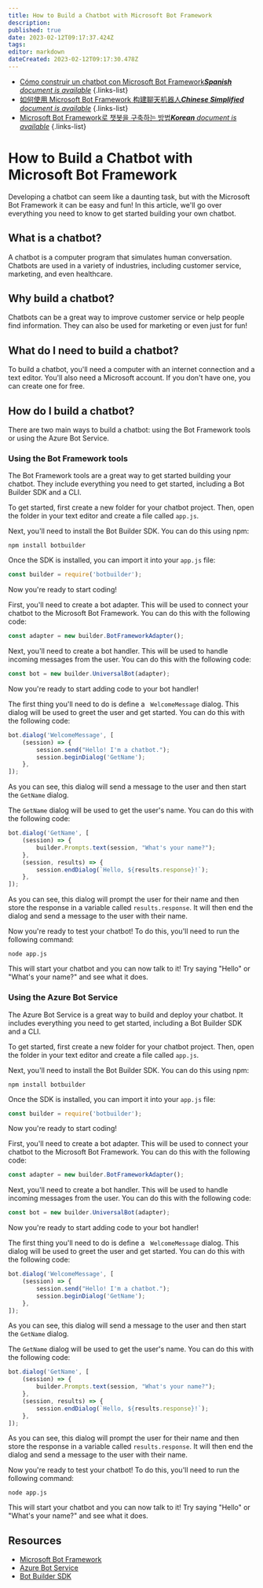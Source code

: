 ```yaml
---
title: How to Build a Chatbot with Microsoft Bot Framework
description: 
published: true
date: 2023-02-12T09:17:37.424Z
tags: 
editor: markdown
dateCreated: 2023-02-12T09:17:30.478Z
---
```


- [Cómo construir un chatbot con Microsoft Bot Framework***Spanish** document is available*](/es/Knowledge-base/Common/how-to-build-a-chatbot-with-microsoft-bot-framework)
{.links-list}
- [如何使用 Microsoft Bot Framework 构建聊天机器人***Chinese Simplified** document is available*](/zh/Knowledge-base/Common/how-to-build-a-chatbot-with-microsoft-bot-framework)
{.links-list}
- [Microsoft Bot Framework로 챗봇을 구축하는 방법***Korean** document is available*](/ko/Knowledge-base/Common/how-to-build-a-chatbot-with-microsoft-bot-framework)
{.links-list}


# How to Build a Chatbot with Microsoft Bot Framework

Developing a chatbot can seem like a daunting task, but with the Microsoft Bot Framework it can be easy and fun! In this article, we'll go over everything you need to know to get started building your own chatbot.

## What is a chatbot?

A chatbot is a computer program that simulates human conversation. Chatbots are used in a variety of industries, including customer service, marketing, and even healthcare.

## Why build a chatbot?

Chatbots can be a great way to improve customer service or help people find information. They can also be used for marketing or even just for fun!

## What do I need to build a chatbot?

To build a chatbot, you'll need a computer with an internet connection and a text editor. You'll also need a Microsoft account. If you don't have one, you can create one for free.

## How do I build a chatbot?

There are two main ways to build a chatbot: using the Bot Framework tools or using the Azure Bot Service.

### Using the Bot Framework tools

The Bot Framework tools are a great way to get started building your chatbot. They include everything you need to get started, including a Bot Builder SDK and a CLI.

To get started, first create a new folder for your chatbot project. Then, open the folder in your text editor and create a file called `app.js`.

Next, you'll need to install the Bot Builder SDK. You can do this using npm:

```
npm install botbuilder
```

Once the SDK is installed, you can import it into your `app.js` file:

```js
const builder = require('botbuilder');
```

Now you're ready to start coding!

First, you'll need to create a bot adapter. This will be used to connect your chatbot to the Microsoft Bot Framework. You can do this with the following code:

```js
const adapter = new builder.BotFrameworkAdapter();
```

Next, you'll need to create a bot handler. This will be used to handle incoming messages from the user. You can do this with the following code:

```js
const bot = new builder.UniversalBot(adapter);
```

Now you're ready to start adding code to your bot handler!

The first thing you'll need to do is define a ` WelcomeMessage` dialog. This dialog will be used to greet the user and get started. You can do this with the following code:

```js
bot.dialog('WelcomeMessage', [
    (session) => {
        session.send("Hello! I'm a chatbot.");
        session.beginDialog('GetName');
    },
]);
```

As you can see, this dialog will send a message to the user and then start the `GetName` dialog.

The `GetName` dialog will be used to get the user's name. You can do this with the following code:

```js
bot.dialog('GetName', [
    (session) => {
        builder.Prompts.text(session, "What's your name?");
    },
    (session, results) => {
        session.endDialog(`Hello, ${results.response}!`);
    },
]);
```

As you can see, this dialog will prompt the user for their name and then store the response in a variable called `results.response`. It will then end the dialog and send a message to the user with their name.

Now you're ready to test your chatbot! To do this, you'll need to run the following command:

```
node app.js
```

This will start your chatbot and you can now talk to it! Try saying "Hello" or "What's your name?" and see what it does.

### Using the Azure Bot Service

The Azure Bot Service is a great way to build and deploy your chatbot. It includes everything you need to get started, including a Bot Builder SDK and a CLI.

To get started, first create a new folder for your chatbot project. Then, open the folder in your text editor and create a file called `app.js`.

Next, you'll need to install the Bot Builder SDK. You can do this using npm:

```
npm install botbuilder
```

Once the SDK is installed, you can import it into your `app.js` file:

```js
const builder = require('botbuilder');
```

Now you're ready to start coding!

First, you'll need to create a bot adapter. This will be used to connect your chatbot to the Microsoft Bot Framework. You can do this with the following code:

```js
const adapter = new builder.BotFrameworkAdapter();
```

Next, you'll need to create a bot handler. This will be used to handle incoming messages from the user. You can do this with the following code:

```js
const bot = new builder.UniversalBot(adapter);
```

Now you're ready to start adding code to your bot handler!

The first thing you'll need to do is define a ` WelcomeMessage` dialog. This dialog will be used to greet the user and get started. You can do this with the following code:

```js
bot.dialog('WelcomeMessage', [
    (session) => {
        session.send("Hello! I'm a chatbot.");
        session.beginDialog('GetName');
    },
]);
```

As you can see, this dialog will send a message to the user and then start the `GetName` dialog.

The `GetName` dialog will be used to get the user's name. You can do this with the following code:

```js
bot.dialog('GetName', [
    (session) => {
        builder.Prompts.text(session, "What's your name?");
    },
    (session, results) => {
        session.endDialog(`Hello, ${results.response}!`);
    },
]);
```

As you can see, this dialog will prompt the user for their name and then store the response in a variable called `results.response`. It will then end the dialog and send a message to the user with their name.

Now you're ready to test your chatbot! To do this, you'll need to run the following command:

```
node app.js
```

This will start your chatbot and you can now talk to it! Try saying "Hello" or "What's your name?" and see what it does.

## Resources

- [Microsoft Bot Framework](https://dev.botframework.com/)
- [Azure Bot Service](https://azure.microsoft.com/en-us/services/bot-service/)
- [Bot Builder SDK](https://docs.microsoft.com/en-us/javascript/api/botbuilder-core/botbuilder-core-sdk?view=botbuilder-js-stable)